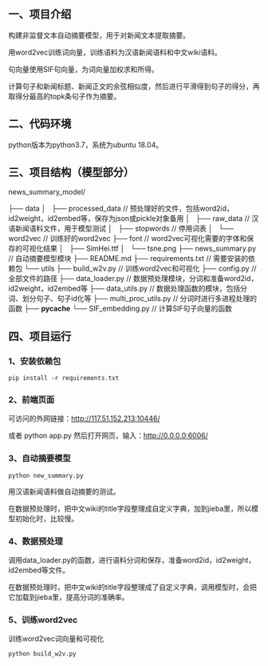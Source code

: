 ## 一、项目介绍

构建非监督文本自动摘要模型，用于对新闻文本提取摘要。

用word2vec训练词向量，训练语料为汉语新闻语料和中文wiki语料。

句向量使用SIF句向量，为词向量加权求和所得。

计算句子和新闻标题、新闻正文的余弦相似度，然后进行平滑得到句子的得分，再取得分最高的topk条句子作为摘要。

## 二、代码环境

python版本为python3.7，系统为ubuntu 18.04。

## 三、项目结构（模型部分）

news_summary_model/

├── data
│   ├── processed_data                               // 预处理好的文件，包括word2id，id2weight，id2embed等，保存为json或pickle对象备用
│   ├── raw_data                                     // 汉语新闻语料文件，用于模型测试
│   ├── stopwords                                    // 停用词表
│   └── word2vec                                     // 训练好的word2vec
├── font                                             // word2vec可视化需要的字体和保存的可视化结果
│   ├── SimHei.ttf
│   └── tsne.png
├── news_summary.py                                  // 自动摘要模型模块
├── README.md
├── requirements.txt			             // 需要安装的依赖包
└── utils
    ├── build_w2v.py                                 // 训练word2vec和可视化
    ├── config.py                                    // 全部文件的路径
    ├── data_loader.py                               // 数据预处理模块，分词和准备word2id，id2weight，id2embed等
    ├── data_utils.py                                // 数据处理函数的模块，包括分词、划分句子、句子id化等 
    ├── multi_proc_utils.py                          // 分词时进行多进程处理的函数
    ├── __pycache__
    └── SIF_embedding.py                             // 计算SIF句子向量的函数

## 四、项目运行

### 1、安装依赖包

    pip install -r requirements.txt

### 2、前端页面

可访问的外网链接：http://117.51.152.213:10446/

或者 python app.py    然后打开网页，输入：http://0.0.0.0:6006/

### 3、自动摘要模型

    python new_summary.py

用汉语新闻语料做自动摘要的测试。

在数据预处理时，把中文wiki的title字段整理成自定义字典，加到jieba里，所以模型初始化时，比较慢。

### 4、数据预处理

调用data_loader.py的函数，进行语料分词和保存，准备word2id，id2weight，id2embed等文件。

在数据预处理时，把中文wiki的title字段整理成了自定义字典，调用模型时，会把它加载到jieba里，提高分词的准确率。

### 5、训练word2vec

训练word2vec词向量和可视化

    python build_w2v.py

